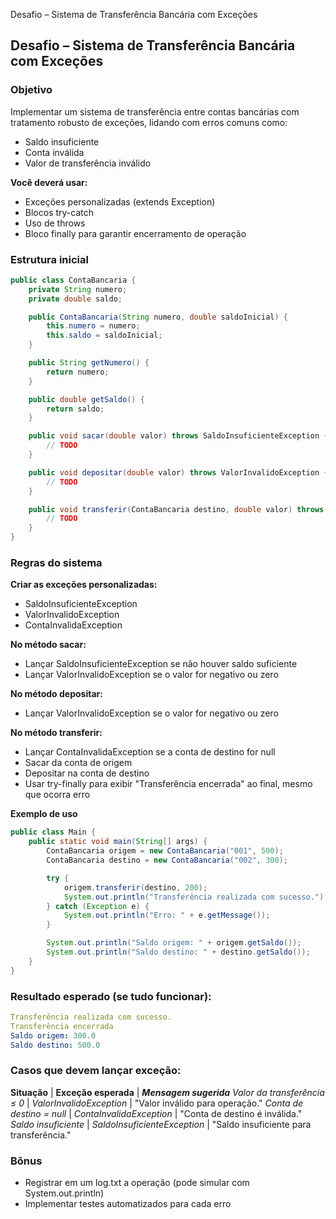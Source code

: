  Desafio – Sistema de Transferência Bancária com Exceções
## Desafio – Sistema de Transferência Bancária com Exceções

### Objetivo

Implementar um sistema de transferência entre contas bancárias com tratamento robusto de exceções, lidando com erros comuns como:

- Saldo insuficiente
- Conta inválida
- Valor de transferência inválido

**Você deverá usar:**

- Exceções personalizadas (extends Exception)
- Blocos try-catch
- Uso de throws
- Bloco finally para garantir encerramento de operação

### Estrutura inicial

``` Java
public class ContaBancaria {
    private String numero;
    private double saldo;

    public ContaBancaria(String numero, double saldoInicial) {
        this.numero = numero;
        this.saldo = saldoInicial;
    }

    public String getNumero() {
        return numero;
    }

    public double getSaldo() {
        return saldo;
    }

    public void sacar(double valor) throws SaldoInsuficienteException {
        // TODO
    }

    public void depositar(double valor) throws ValorInvalidoException {
        // TODO
    }

    public void transferir(ContaBancaria destino, double valor) throws Exception {
        // TODO
    }
}
```

### Regras do sistema

**Criar as exceções personalizadas:**

- SaldoInsuficienteException
- ValorInvalidoException
- ContaInvalidaException

**No método sacar:**

- Lançar SaldoInsuficienteException se não houver saldo suficiente
- Lançar ValorInvalidoException se o valor for negativo ou zero

**No método depositar:**

- Lançar ValorInvalidoException se o valor for negativo ou zero

**No método transferir:**

- Lançar ContaInvalidaException se a conta de destino for null
- Sacar da conta de origem
- Depositar na conta de destino
- Usar try-finally para exibir "Transferência encerrada" ao final, mesmo que ocorra erro

**Exemplo de uso**

``` Java 
public class Main {
    public static void main(String[] args) {
        ContaBancaria origem = new ContaBancaria("001", 500);
        ContaBancaria destino = new ContaBancaria("002", 300);

        try {
            origem.transferir(destino, 200);
            System.out.println("Transferência realizada com sucesso.");
        } catch (Exception e) {
            System.out.println("Erro: " + e.getMessage());
        }

        System.out.println("Saldo origem: " + origem.getSaldo());
        System.out.println("Saldo destino: " + destino.getSaldo());
    }
}
```

### Resultado esperado (se tudo funcionar):

``` yaml
Transferência realizada com sucesso.
Transferência encerrada
Saldo origem: 300.0
Saldo destino: 500.0
```

### Casos que devem lançar exceção:

**Situação**	             |      **Exceção esperada**	      |     ***Mensagem sugerida***
*Valor da transferência ≤ 0* |    *ValorInvalidoException*	      |   "Valor inválido para operação."
*Conta de destino = null*    | 	  *ContaInvalidaException*	      |   "Conta de destino é inválida."
*Saldo insuficiente*	     |   *SaldoInsuficienteException*	  |   "Saldo insuficiente para transferência."

### Bônus

* Registrar em um log.txt a operação (pode simular com System.out.println)
* Implementar testes automatizados para cada erro
